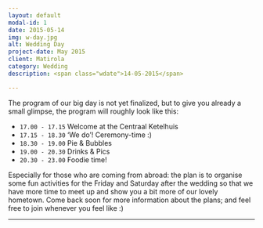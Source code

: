 ```yaml
---
layout: default
modal-id: 1
date: 2015-05-14
img: w-day.jpg
alt: Wedding Day
project-date: May 2015
client: Matirola
category: Wedding
description: <span class="wdate">14-05-2015</span>

---
```

The program of our big day is not yet finalized, but to give you already a small glimpse, the program will roughly look like this:

* `17.00 - 17.15` Welcome at the Centraal Ketelhuis
* `17.15 - 18.30` ‘We do’! Ceremony-time :)
* `18.30 - 19.00` Pie & Bubbles 
* `19.00 - 20.30` Drinks & Pics
* `20.30 - 23.00` Foodie time!

Especially for those who are coming from abroad: the plan is to organise some fun activities for the Friday and Saturday after the wedding so that we have more time to meet up and show you a bit more of our lovely hometown. Come back soon for more information about the plans; and feel free to join whenever you feel like :) 

---
